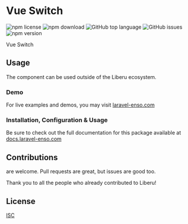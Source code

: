 # Vue Switch

![npm license](https://img.shields.io/npm/l/@liberu-ui/switch.svg) 
![npm download](https://img.shields.io/npm/dm/@liberu-ui/switch.svg) 
![GitHub top language](https://img.shields.io/github/languages/top/liberu-ui/switch.svg) 
![GitHub issues](https://img.shields.io/github/issues/liberu-ui/switch.svg) 
![npm version](https://img.shields.io/npm/v/@liberu-ui/switch.svg) 

Vue Switch

## Usage

The component can be used outside of the Liberu ecosystem.

### Demo

For live examples and demos, you may visit [laravel-enso.com](https://www.laravel-enso.com)

### Installation, Configuration & Usage

Be sure to check out the full documentation for this package available at [docs.laravel-enso.com](https://docs.laravel-enso.com/frontend/switch.html)

## Contributions

are welcome. Pull requests are great, but issues are good too.

Thank you to all the people who already contributed to Liberu!

## License

[ISC](https://opensource.org/licenses/ISC)
